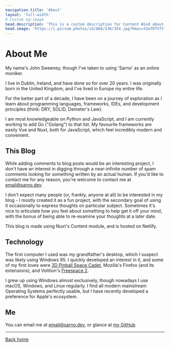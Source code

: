 ```yaml
---
navigation.title: 'About'
layout: 'full-width'
# Custom og:image
head.description: 'This is a custom description for Content Wind about page.'
head.image: 'https://i.picsum.photos/id/866/536/354.jpg?hmac=tGofDTV7tl2rprappPzKFiZ9vDh5MKj39oa2D--gqhA'
---
```


# About Me

My name's John Sweeney, though I've taken to using 'Sarno' as an online moniker.

I live in Dublin, Ireland, and have done so for over 20 years. I was originally born in the United Kingdom, and I've lived in Europe my entire life.

For the better part of a decade, I have been on a journey of exploration as I learn about programming languages, frameworks, IDEs, and development principles (think: DRY, SOLID, Demeter's Law).

I am most knowledgeable on Python and JavaScript, and I am currently working to add Go ("Golang") to that list.  My favourite frameworks are easily Vue and Nuxt, both for JavaScript, which feel incredibly modern and convenient.

## This Blog

While adding comments to blog posts would be an interesting project, I don't have an interest in digging through a near-infinite number of spam comments looking for something written by an actual human. If you'd like to contact me for any reason, you're welcome to contact me at [email@sarno.dev](mailto:email@sarno.dev).

I don't expect many people (or, frankly, anyone at all) to be interested in my blog - I mostly created it as a fun project, with the secondary goal of using it occasionally to express thoughts on particular subject. Sometimes it's nice to articulate how you feel about something to help get it off your mind, with the bonus of being able to re-examine your thoughts at a later date.

This blog is made using Nuxt's Content module, and is hosted on Netlify.

## Technology

The first computer I used was my grandfather's desktop, which I suspect was likely using Windows 95. I quickly developed an interest in it, and some of my first loves were [3D Pinball Space Cadet](https://en.wikipedia.org/wiki/Full_Tilt!_Pinball#3D_Pinball_for_Windows_%E2%80%93_Space_Cadet), Mozilla's Firefox (and its extensions), and Volition's [Freespace 2](https://en.wikipedia.org/wiki/FreeSpace_2).

I grew up using Windows almost exclusively, though nowadays I use macOS, Windows, and Linux regularly. I find all modern mainstream Operating Systems perfectly usable, but I have recently developed a preference for Apple's ecosystem.

## Me

You can email me at [email@sarno.dev](mailto:email@sarno.dev), or glance at [my GitHub](https://github.com/mrsarno).

---

[Back home](/)
